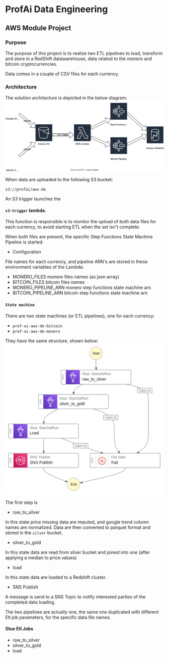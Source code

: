 # ProfAi Data Engineering
## AWS Module Project

### Purpose

The purpose of this project is to realize two ETL pipelines to load, transform and store in a RedShift datawarehouse, 
data related to the monero and bitcoin cryptocurrencies.

Data comes in a couple of CSV files for each currency.

### Architecture

The solution architecture is depicted in the below diagram: ![this diagram](https://github.com/nicofari/aws-de/blob/06216ab1f3598bfaf81622fcc630ae3b4e9c07e2/docs/Prof%20ai%20aws%20de%20flow.drawio.svg "architecture")

When data are uploaded to the following S3 bucket:

```buildoutcfg
s3://profai/aws-de
```

An S3 trigger launches the 

#### ```s3-trigger``` lambda.

This function is responsible is to monitor the upload of *both* data files for each currency, to avoid starting ETL when the set isn't complete.

When both files are present, the specific Step Functions State Machine Pipeline is started.

- Configuration

File names for each currency, and pipeline ARN's are stored in these environment variables of the Lambda:

- MONERO_FILES monero files names (as json array)
- BITCOIN_FILES bitcoin files names
- MONERO_PIPELINE_ARN monero step functions state machine arn
- BITCOIN_PIPELINE_ARN bitcoin step functions state machine arn

#### ```State machine```

There are two state machines (or ETL pipelines), one for each currency:
- ```prof-ai-aws-de-bitcoin``` 
- ```prof-ai-aws-de-monero```

They have the same structure, shown below:
![this diagram](https://github.com/nicofari/aws-de/blob/0f5d3b78faa6bc05455749cde4607955a2beabb7/docs/stepfunctions_graph.png "pipeline flow")

The first step is
- raw_to_silver

In this state price missing data are imputed, and google trend column names are normalized. 
Data are then converted to parquet format and stored in the ```silver``` bucket.

- silver_to_gold

In this state data are read from silver bucket and joined into one (after applying a median to price values)

- load

In this state data are loaded to a Redshift cluster.

- SNS Publish

A message is send to a SNS Topic to notify interested parties of the completed data loading.

The two pipelines are actually one, the same one duplicated with different Etl job parameters, for the specific data file names.

#### Glue Etl Jobs

- raw_to_silver
- silver_to_gold
- load


